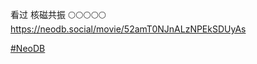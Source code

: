 看过 核磁共振 🌕🌕🌕🌕🌕   
<https://neodb.social/movie/52amT0NJnALzNPEkSDUyAs>

[#NeoDB](https://e5n.cc/tags/NeoDB)

